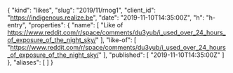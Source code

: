 {
  "kind": "likes",
  "slug": "2019/11/rnog1",
  "client_id": "https://indigenous.realize.be",
  "date": "2019-11-10T14:35:00Z",
  "h": "h-entry",
  "properties": {
    "name": [
      "Like of https://www.reddit.com/r/space/comments/du3yub/i_used_over_24_hours_of_exposure_of_the_night_sky/"
    ],
    "like-of": [
      "https://www.reddit.com/r/space/comments/du3yub/i_used_over_24_hours_of_exposure_of_the_night_sky/"
    ],
    "published": [
      "2019-11-10T14:35:00Z"
    ]
  },
  "aliases": [
  ]
}

